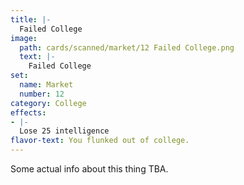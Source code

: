 ```yaml
---
title: |-
  Failed College
image: 
  path: cards/scanned/market/12 Failed College.png
  text: |-
    Failed College
set:
  name: Market
  number: 12
category: College
effects: 
- |-
  Lose 25 intelligence
flavor-text: You flunked out of college.
---
```

Some actual info about this thing TBA.
